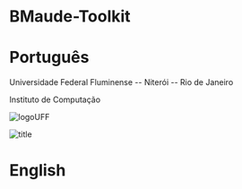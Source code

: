 # BMaude-Toolkit

# Português

Universidade Federal Fluminense -- Niterói -- Rio de Janeiro

Instituto de Computação

![logoUFF](SPires.github.com/BMaude-Toolkit/img/logoUFF1Lpreto.gif)

![title](https://github.com/SPires/BMaude-Toolkit/img/logoUFF1Lpreto.gif)

# English
